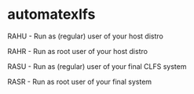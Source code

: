 # automatexlfs

RAHU - Run as (regular) user of your host distro

RAHR - Run as root user of your host distro

RASU - Run as (regular) user of your final CLFS system

RASR - Run as root user of your final system
